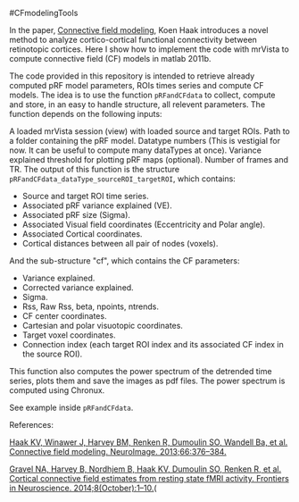 #CFmodelingTools

In the paper, [Connective field modeling](http://www.ncbi.nlm.nih.gov/pubmed/23110879), Koen Haak introduces a novel method to analyze cortico-cortical functional connectivity between retinotopic cortices. Here I show how to implement the code with mrVista to compute connective field (CF) models in matlab 2011b.

The code provided in this repository is intended to retrieve already computed pRF model parameters, ROIs times series and compute CF models. The idea is to use the function `pRFandCFdata` to collect, compute and store, in an easy to handle structure, all relevent parameters. The function depends on the following inputs:

A loaded mrVista session (view) with loaded source and target ROIs.
Path to a folder containing the pRF model.
Datatype numbers (This is vestigial for now. It can be useful to compute many dataTypes at once).
Variance explained threshold for plotting pRF maps (optional).
Number of frames and TR.
The output of this function is the structure `pRFandCFdata_dataType_sourceROI_targetROI`, which contains:

* Source and target ROI time series.
* Associated pRF variance explained (VE).
* Associated pRF size (Sigma).
* Associated Visual field coordinates (Eccentricity and Polar angle).
* Associated Cortical coordinates.
* Cortical distances between all pair of nodes (voxels).

And the sub-structure "cf", which contains the CF parameters:

* Variance explained.
* Corrected variance explained.
* Sigma.
* Rss, Raw Rss, beta, npoints, ntrends.
* CF center coordinates.
* Cartesian and polar visuotopic coordinates.
* Target voxel coordinates.
* Connection index (each target ROI index and its associated CF index in the source ROI).

This function also computes the power spectrum of the detrended time series, plots them and save the images as pdf files. The power spectrum is computed using Chronux.

See example inside `pRFandCFdata`.

References:

[Haak KV, Winawer J, Harvey BM, Renken R, Dumoulin SO, Wandell Ba, et al. Connective field modeling. NeuroImage. 2013;66:376–384.](http://www.ncbi.nlm.nih.gov/pubmed/23110879)

[Gravel NA, Harvey B, Nordhjem B, Haak KV, Dumoulin SO, Renken R, et al. Cortical connective field estimates from resting state fMRI activity. Frontiers in Neuroscience. 2014;8(October):1–10.](http://www.ncbi.nlm.nih.gov/pubmed/25400541)(
